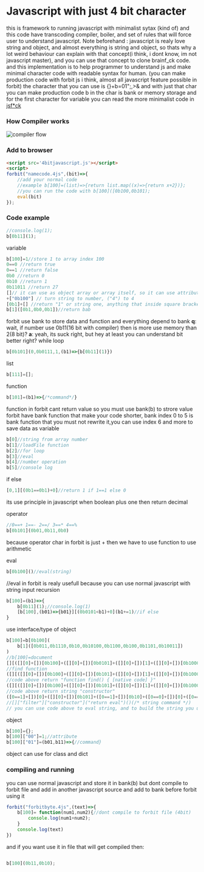 # Javascript with just 4 bit character
this is framework to running javascript with minimalist sytax (kind of) and this code have transcoding compiler, boiler, and set of rules that will force user to understand javascript.
Note beforehand : javascript is realy love string and object, and almost everything is string and object, so thats why a lot weird behaviour can explain with that concept(i think, i dont know, im not javascript master), and you can use that concept to clone brainf_ck code. and this implementation is to help programmer to understand js and make minimal character code with readable syntax for human. (you can make production code with forbit js i think, almost all javascript feature possible in forbit)
the character that you can use is [](){}+b=01";,>& and with just that char you can make production code
b in the char is bank or memory storage and for the first character for variable
you can read the more minimalist code in [jsf*ck](https://github.com/aemkei/jsfuck)
### How Compiler works
![compiler flow](https://oreki9.github.io/ForbitJS/forbitiflow.png)
### Add to browser
```html
<script src='4bitjavascript.js'></script>
<script>
forbit("namecode.4js",(bit)=>{
	//add your normal code
	//example b[100]=(list)=>{return list.map((x)=>{return x+2})};
	//you can run the code with b[100]([0b100,0b101);
	eval(bit)
});
```
### Code example
```javascript
//console.log(1);
b[0b11](1);
```
variable
```javascript
b[100]=1//store 1 to array index 100
0==0 //return true
0==1 //return false
0b0 //return 0
0b10 //return 1
0b11011 //return 27
[]// it can use as object array or array itself, so it can use attribute in object array ([]["attribute"])
+["0b100"] // turn string to number, ("4") to 4
[0b1]+[] //return "1" or string one, anything that inside square brackets will beacame string
b[1]([0b1,0b0,0b1])//return bab
```
forbit use bank to store data and function and everything depend to bank
**q**: wait, if number use 0b11(16 bit with compiler) then is more use memory than 2(8 bit)?
**a**: yeah, its suck right, but hey at least you can understand bit better right?
while loop
```javascript
b[0b101](0,0b0111,1,(b1)=>{b[0b11](1)})
```
list
```javascript
b[111]=[];
```
function
```javascript
b[101]=(b1)=>{/*command*/}
```
function in forbit cant return value so you must use bank(b) to strore value
forbit have bank function that make your code shorter, bank index 0 to 5 is bank function that you must not rewrite it,you can use index 6 and more to save data as variable
```javascript
b[0]//string from array number
b[1]//loadFile function
b[2]//for loop
b[3]//eval
b[4]//number operation
b[5]//console log
```
if else
```javascript
[0,1][(0b1==0b1)+0]//return 1 if 1==1 else 0
```
its use principle in javascript when boolean plus one then return decimal

operator
```javascript
//0==+ 1==- 2==/ 3==* 4==%
b[0b101](0b01,0b11,0b0)
```
because operator char in forbit is just + then we have to use function to use arithmetic

eval
```javascript
b[0b100]()//eval(string)
```
//eval in forbit is realy usefull because you can use normal javascript with string input
recursion
```javascript
b[100]=(b1)=>{
	b[0b11](1);//console.log(1)
	[b[100],(b01)=>{b01}][(0b0101<b1)+0](b1+=1)//if else
}
```
use interface/type of object
```javascript
b[100]=b[0b100](
	b[1]([0b011,0b1110,0b10,0b10100,0b1100,0b100,0b1101,0b10011])
)
//b[100]=document
[][([][0]+[])[0b100]+([][0]+[])[0b0101]+([][0]+[])[1]+([][0]+[])[0b1000]]
//find function
([][([][0]+[])[0b100]+([][0]+[])[0b101]+([][0]+[])[1]+([][0]+[])[0b1000]]+[])
//code above return "function find() { [native code] }"
([][([][0]+[])[0b100]+([][0]+[])[0b101]+([][0]+[])[1]+([][0]+[])[0b1000]]+[])[0b011]+([][([][0]+[])[0b100]+([][0]+[])[0b101]+([][0]+[])[1]+([][0]+[])[0b1000]]+[])[0b011011]+([][0]+[])[1]+((1==0)+[])[0b011]+((1==1)+[])[0]+((1==1)+[])[1]+([][0]+[])[0]+([][([][0]+[])[0b100]+([][0]+[])[0b101]+([][0]+[])[1]+([][0]+[])[0b1000]]+[])[0b011]+([1==1]+[])[0]+([][([][0]+[])[0b100]+([][0]+[])[0b101]+([][0]+[])[1]+([][0]+[])[0b1000]]+[])[0b011011]+((1==1)+[])[1]
//code above return string "constructor"
([0==1]+[])[0]+([][0]+[])[0b101]+([0==1]+[])[0b10]+([0==0]+[])[0]+([0==0]+[])[0b011]+([0==0]+[])[1]//get string filter
//[]["filter"]["constructor"]("return eval")()(/* string command */)
// you can use code above to eval string, and to build the string you use bank function
```
object
```javascript
b[100]={};
b[100]["00"]=1;//attribute
b[100]["01"]=(b01,b11)=>{//command}
```
object can use for class and dict
### compiling and running
you can use normal javascript and store it in bank(b) but dont compile to forbit file and add in another javascript source and add to bank before forbit using it
```javascript
forbit("forbitbyte.4js",(text)=>{
	b[100]= function(num1,num2){//dont compile to forbit file (4bit)
		console.log(num1+num2);
	}
	console.log(text)
})
```
and if you want use it in file that will get compiled then:
```javascript

b[100](0b11,0b10);
```